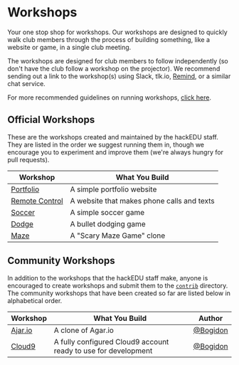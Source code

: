 # Workshops

Your one stop shop for workshops. Our workshops are designed to quickly walk
club members through the process of building something, like a website or game,
in a single club meeting.

The workshops are designed for club members to follow independently (so don't
have the club follow a workshop on the projector). We recommend sending out a
link to the workshop(s) using Slack, tlk.io, [Remind](https://www.remind.com/),
or a similar chat service.

For more recommended guidelines on running workshops,
[click here](workshop_details.md#general-workshop-facilitation-guidelines).

## Official Workshops

These are the workshops created and maintained by the hackEDU staff. They are
listed in the order we suggest running them in, though we encourage you to
experiment and improve them (we're always hungry for pull requests).

| Workshop                                   | What You Build                             |
|--------------------------------------------|--------------------------------------------|
| [Portfolio](portfolio/README.md)           | A simple portfolio website                 |
| [Remote Control](remote_control/README.md) | A website that makes phone calls and texts |
| [Soccer](soccer/README.md)                 | A simple soccer game                       |
| [Dodge](dodge/README.md)                   | A bullet dodging game                      |
| [Maze](maze/README.md)                     | A "Scary Maze Game" clone                  |

## Community Workshops

In addition to the workshops that the hackEDU staff make, anyone is encouraged
to create workshops and submit them to the [`contrib`](contrib/) directory. The
community workshops that have been created so far are listed below in
alphabetical order.

| Workshop                           | What You Build                                                 | Author                                 |
|------------------------------------|----------------------------------------------------------------|----------------------------------------|
| [Ajar.io](contrib/ajar/README.md)  | A clone of Agar.io                                             | [@Bogidon](https://github.com/Bogidon) |
| [Cloud9](contrib/cloud9/README.md) | A fully configured Cloud9 account ready to use for development | [@Bogidon](https://github.com/Bogidon) |
